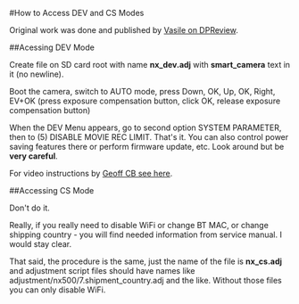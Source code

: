 #How to Access DEV and CS Modes

Original work was done and published by [Vasile on DPReview](http://www.dpreview.com/forums/thread/3979382).

##Acessing DEV Mode

Create file on SD card root with name **nx_dev.adj** with **smart_camera** text in it (no newline).

Boot the camera, switch to AUTO mode, press Down, OK, Up, OK, Right, EV+OK (press exposure compensation button, click OK, release exposure compensation button)

When the DEV Menu appears, go to second option SYSTEM PARAMETER, then to (5) DISABLE MOVIE REC LIMIT. That's it. You can also control power saving features there or perform firmware update, etc. Look around but be **very careful**.

For video instructions by [Geoff CB see here](https://www.youtube.com/watch?v=gF4omWstv0c).

##Accessing CS Mode

Don't do it.

Really, if you really need to disable WiFi or change BT MAC, or change shipping country - you will find needed information from service manual. I would stay clear.

That said, the procedure is the same, just the name of the file is **nx_cs.adj** and adjustment script files should have names like adjustment/nx500/7.shipment_country.adj and the like. Without those files you can only disable WiFi.
